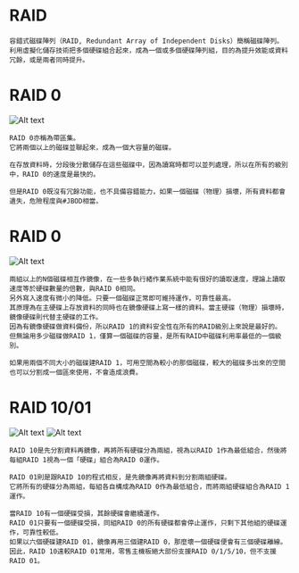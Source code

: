 # RAID
```
容錯式磁碟陣列（RAID, Redundant Array of Independent Disks）簡稱磁碟陣列。
利用虛擬化儲存技術把多個硬碟組合起來，成為一個或多個硬碟陣列組，目的為提升效能或資料冗餘，或是兩者同時提升。
```
# RAID 0
![Alt text](https://github.com/ChengHan16/Cs4high_4080E036/blob/master/image/130px-RAID_0.svg.png)
```
RAID 0亦稱為帶區集。
它將兩個以上的磁碟並聯起來，成為一個大容量的磁碟。

在存放資料時，分段後分散儲存在這些磁碟中，因為讀寫時都可以並列處理，所以在所有的級別中，RAID 0的速度是最快的。

但是RAID 0既沒有冗餘功能，也不具備容錯能力，如果一個磁碟（物理）損壞，所有資料都會遺失，危險程度與#JBOD相當。
```
# RAID 0
![Alt text](https://github.com/ChengHan16/Cs4high_4080E036/blob/master/image/130px-RAID_1.svg.png)
```
兩組以上的N個磁碟相互作鏡像，在一些多執行緒作業系統中能有很好的讀取速度，理論上讀取速度等於硬碟數量的倍數，與RAID 0相同。
另外寫入速度有微小的降低。只要一個磁碟正常即可維持運作，可靠性最高。
其原理為在主硬碟上存放資料的同時也在鏡像硬碟上寫一樣的資料。當主硬碟（物理）損壞時，鏡像硬碟則代替主硬碟的工作。
因為有鏡像硬碟做資料備份，所以RAID 1的資料安全性在所有的RAID級別上來說是最好的。
但無論用多少磁碟做RAID 1，僅算一個磁碟的容量，是所有RAID中磁碟利用率最低的一個級別。

如果用兩個不同大小的磁碟建RAID 1，可用空間為較小的那個磁碟，較大的磁碟多出來的空間也可以分割成一個區來使用，不會造成浪費。
```
# RAID 10/01
![Alt text](https://github.com/ChengHan16/Cs4high_4080E036/blob/master/image/220px-RAID_10.svg.png)
![Alt text](https://github.com/ChengHan16/Cs4high_4080E036/blob/master/image/RAID_01.svg.png)
```
RAID 10是先分割資料再鏡像，再將所有硬碟分為兩組，視為以RAID 1作為最低組合，然後將每組RAID 1視為一個「硬碟」組合為RAID 0運作。

RAID 01則是跟RAID 10的程式相反，是先鏡像再將資料到分割兩組硬碟。
它將所有的硬碟分為兩組，每組各自構成為RAID 0作為最低組合，而將兩組硬碟組合為RAID 1運作。

當RAID 10有一個硬碟受損，其餘硬碟會繼續運作。
RAID 01只要有一個硬碟受損，同組RAID 0的所有硬碟都會停止運作，只剩下其他組的硬碟運作，可靠性較低。
如果以六個硬碟建RAID 01，鏡像再用三個建RAID 0，那麼壞一個硬碟便會有三個硬碟離線。
因此，RAID 10遠較RAID 01常用，零售主機板絕大部份支援RAID 0/1/5/10，但不支援RAID 01。
```

